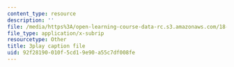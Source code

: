 ```yaml
---
content_type: resource
description: ''
file: /media/https%3A/open-learning-course-data-rc.s3.amazonaws.com/18-03sc-differential-equations-fall-2011/92f28190010f5cd19e90a55c7df008fe_te6Mplq3DCU.vtt
file_type: application/x-subrip
resourcetype: Other
title: 3play caption file
uid: 92f28190-010f-5cd1-9e90-a55c7df008fe
---
```

